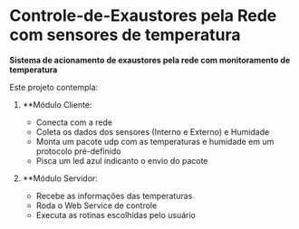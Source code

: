 # Controle-de-Exaustores pela Rede com sensores de temperatura
**Sistema de acionamento de exaustores pela rede com monitoramento de temperatura**

Este projeto contempla:
1. **Módulo Cliente:
   - Conecta com a rede
   - Coleta os dados dos sensores (Interno e Externo) e Humidade
   - Monta um pacote udp com as temperaturas e humidade em um protocolo pré-definido
   - Pisca um led azul indicanto o envio do pacote
  
2. **Módulo Servidor:
   - Recebe as informações das temperaturas
   - Roda o Web Service de controle
   - Executa as rotinas escolhidas pelo usuário
